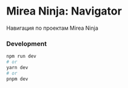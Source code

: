 # Mirea Ninja: Navigator

Навигация по проектам Mirea Ninja

### Development

```bash
npm run dev
# or
yarn dev
# or
pnpm dev
```

